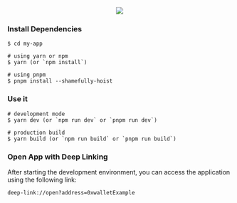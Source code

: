 <p align="center"><img src="https://i.imgur.com/a9QWW0v.png"></p>


### Install Dependencies

```
$ cd my-app

# using yarn or npm
$ yarn (or `npm install`)

# using pnpm
$ pnpm install --shamefully-hoist
```

### Use it

```
# development mode
$ yarn dev (or `npm run dev` or `pnpm run dev`)

# production build
$ yarn build (or `npm run build` or `pnpm run build`)
```

### Open App with Deep Linking

After starting the development environment, you can access the application using the following link:

```
deep-link://open?address=0xwalletExample
```
